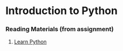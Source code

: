 # Introduction to Python

### Reading Materials (from assignment)
1. [Learn Python](https://www.learnpython.org/)
